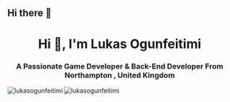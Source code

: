 ## Hi there 👋

<h1 align="center">Hi 👋, I'm Lukas Ogunfeitimi</h1>
 <h3 align="center">A Passionate Game Developer & Back-End Developer From Northampton , United Kingdom</h3>
 
 <p><img align="left" src="https://github-readme-stats.vercel.app/api/top-langs?username=lukasogunfeitimi&show_icons=true&locale=en&layout=compact" alt="lukasogunfeitimi" /></p>
 <p><img align="center" src="https://github-readme-streak-stats.herokuapp.com/?user=lukasogunfeitimi&" alt="lukasogunfeitimi" /></p>

<!--
**LukasOgunfeitimi/LukasOgunfeitimi** is a ✨ _special_ ✨ repository because its `README.md` (this file) appears on your GitHub profile.

Here are some ideas to get you started:

- 🔭 I’m currently working on ...
- 🌱 I’m currently learning ...
- 👯 I’m looking to collaborate on ...g
- 🤔 I’m looking for help with ...
- 💬 Ask me about ...
- 📫 How to reach me: ...
- 😄 Pronouns: ...
- ⚡ Fun fact: ...
-->
